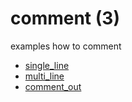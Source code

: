 # comment (3)
examples how to comment

+ [single_line](single_line.py)
+ [multi_line](multi_line.py)
+ [comment_out](comment_out.py)
